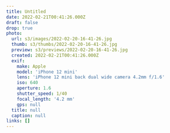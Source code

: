 ```yaml
---
title: Untitled
date: 2022-02-21T00:41:26.000Z
draft: false
drop: true
photo:
  url: s3/images/2022-02-20-16-41-26.jpg
  thumb: s3/thumbs/2022-02-20-16-41-26.jpg
  preview: s3/previews/2022-02-20-16-41-26.jpg
  created: 2022-02-21T00:41:26.000Z
  exif:
    make: Apple
    model: 'iPhone 12 mini'
    lens: 'iPhone 12 mini back dual wide camera 4.2mm f/1.6'
    iso: 640
    aperture: 1.6
    shutter_speed: 1/40
    focal_length: '4.2 mm'
    gps: null
  title: null
  caption: null
links: []
---
```

